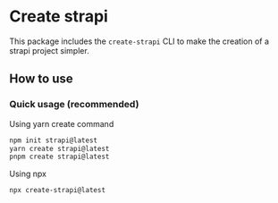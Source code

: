 # Create strapi

This package includes the `create-strapi` CLI to make the creation of a strapi project simpler.

## How to use

### Quick usage (recommended)

Using yarn create command

```sh
npm init strapi@latest
yarn create strapi@latest
pnpm create strapi@latest
```

Using npx

```sh
npx create-strapi@latest
```

